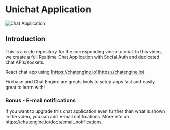 # Unichat Application

![Chat Application](https://i.ibb.co/GJwyy9m/Bv9-Js3-QLOLY-HD.jpg)

## Introduction

This is a code repository for the corresponding video tutorial. In this video, we create a full Realtime Chat Application with Social Auth and dedicated chat APIs/sockets.

 React chat app using [https://chatengine.io](https://chatengine.io)

Firebase and Chat Engine are greats tools to setup apps fast and easily - great to learn with!

### Bonus - E-mail notifications

If you want to upgrade this chat application even further than what is shown in the video, you can add e-mail notifications. More info on https://chatengine.io/docs/email_notifications.
